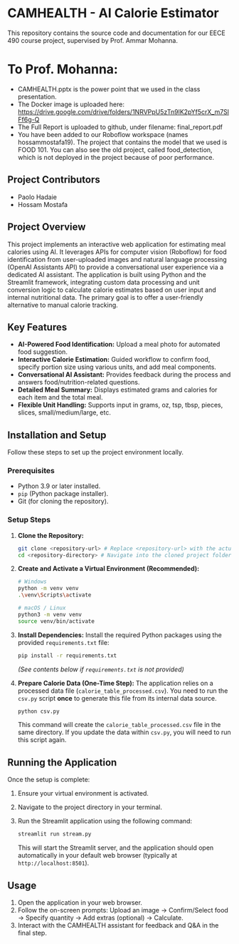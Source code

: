 # CAMHEALTH - AI Calorie Estimator

This repository contains the source code and documentation for our EECE 490 course project, supervised by Prof. Ammar Mohanna.

# To Prof. Mohanna:
* CAMHEALTH.pptx is the power point that we used in the class presentation.
* The Docker image is uploaded here: https://drive.google.com/drive/folders/1NRVPpU5zTn9lK2pYf5crX_m7SlFf6g-Q
* The Full Report is uploaded to github, under filename: final_report.pdf
* You have been added to our Roboflow workspace (names hossammostafa19). The project that contains the model that we used is FOOD 101. You can also see the old project, called food_detection, which is not deployed in the project because of poor performance.

## Project Contributors

*   Paolo Hadaie
*   Hossam Mostafa

## Project Overview

This project implements an interactive web application for estimating meal calories using AI. It leverages APIs for computer vision (Roboflow) for food identification from user-uploaded images and natural language processing (OpenAI Assistants API) to provide a conversational user experience via a dedicated AI assistant. The application is built using Python and the Streamlit framework, integrating custom data processing and unit conversion logic to calculate calorie estimates based on user input and internal nutritional data. The primary goal is to offer a user-friendly alternative to manual calorie tracking.

## Key Features

*   **AI-Powered Food Identification:** Upload a meal photo for automated food suggestion.
*   **Interactive Calorie Estimation:** Guided workflow to confirm food, specify portion size using various units, and add meal components.
*   **Conversational AI Assistant:** Provides feedback during the process and answers food/nutrition-related questions.
*   **Detailed Meal Summary:** Displays estimated grams and calories for each item and the total meal.
*   **Flexible Unit Handling:** Supports input in grams, oz, tsp, tbsp, pieces, slices, small/medium/large, etc.

## Installation and Setup

Follow these steps to set up the project environment locally.

### Prerequisites

*   Python 3.9 or later installed.
*   `pip` (Python package installer).
*   Git (for cloning the repository).

### Setup Steps

1.  **Clone the Repository:**
    ```bash
    git clone <repository-url> # Replace <repository-url> with the actual URL
    cd <repository-directory> # Navigate into the cloned project folder
    ```

2.  **Create and Activate a Virtual Environment (Recommended):**
    ```bash
    # Windows
    python -m venv venv
    .\venv\Scripts\activate

    # macOS / Linux
    python3 -m venv venv
    source venv/bin/activate
    ```

3.  **Install Dependencies:**
    Install the required Python packages using the provided `requirements.txt` file:
    ```bash
    pip install -r requirements.txt
    ```
    *(See contents below if `requirements.txt` is not provided)*

4.  **Prepare Calorie Data (One-Time Step):**
    The application relies on a processed data file (`calorie_table_processed.csv`). You need to run the `csv.py` script **once** to generate this file from its internal data source.
    ```bash
    python csv.py
    ```
    This command will create the `calorie_table_processed.csv` file in the same directory. If you update the data within `csv.py`, you will need to run this script again.

## Running the Application

Once the setup is complete:

1.  Ensure your virtual environment is activated.
2.  Navigate to the project directory in your terminal.
3.  Run the Streamlit application using the following command:

    ```bash
    streamlit run stream.py
    ```
    This will start the Streamlit server, and the application should open automatically in your default web browser (typically at `http://localhost:8501`).

## Usage

1.  Open the application in your web browser.
2.  Follow the on-screen prompts: Upload an image -> Confirm/Select food -> Specify quantity -> Add extras (optional) -> Calculate.
3.  Interact with the CAMHEALTH assistant for feedback and Q&A in the final step.

